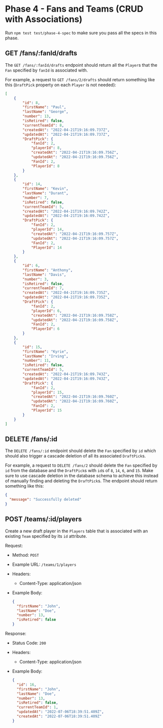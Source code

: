 # Phase 4 - Fans and Teams (CRUD with Associations)

Run `npm test test/phase-4-spec` to make sure you pass all the specs in this
phase.

## GET /fans/:fanId/drafts

The `GET /fans/:fanId/drafts` endpoint should return all the `Player`s that the
`Fan` specified by `fanId` is associated with.

For example, a request to `GET /fans/2/drafts` should return something like
this (`DraftPick` property on each `Player` is not needed):

```json
[
    {
        "id": 8,
        "firstName": "Paul",
        "lastName": "George",
        "number": 13,
        "isRetired": false,
        "currentTeamId": 8,
        "createdAt": "2022-04-21T19:16:09.737Z",
        "updatedAt": "2022-04-21T19:16:09.737Z",
        "DraftPick": {
            "fanId": 2,
            "playerId": 8,
            "createdAt": "2022-04-21T19:16:09.756Z",
            "updatedAt": "2022-04-21T19:16:09.756Z",
            "FanId": 2,
            "PlayerId": 8
        }
    },
    {
        "id": 14,
        "firstName": "Kevin",
        "lastName": "Durant",
        "number": 7,
        "isRetired": false,
        "currentTeamId": 5,
        "createdAt": "2022-04-21T19:16:09.742Z",
        "updatedAt": "2022-04-21T19:16:09.742Z",
        "DraftPick": {
            "fanId": 2,
            "playerId": 14,
            "createdAt": "2022-04-21T19:16:09.757Z",
            "updatedAt": "2022-04-21T19:16:09.757Z",
            "FanId": 2,
            "PlayerId": 14
        }
    },
    {
        "id": 6,
        "firstName": "Anthony",
        "lastName": "Davis",
        "number": 3,
        "isRetired": false,
        "currentTeamId": 7,
        "createdAt": "2022-04-21T19:16:09.735Z",
        "updatedAt": "2022-04-21T19:16:09.735Z",
        "DraftPick": {
            "fanId": 2,
            "playerId": 6,
            "createdAt": "2022-04-21T19:16:09.758Z",
            "updatedAt": "2022-04-21T19:16:09.758Z",
            "FanId": 2,
            "PlayerId": 6
        }
    },
    {
        "id": 15,
        "firstName": "Kyrie",
        "lastName": "Irving",
        "number": 11,
        "isRetired": false,
        "currentTeamId": 5,
        "createdAt": "2022-04-21T19:16:09.743Z",
        "updatedAt": "2022-04-21T19:16:09.743Z",
        "DraftPick": {
            "fanId": 2,
            "playerId": 15,
            "createdAt": "2022-04-21T19:16:09.760Z",
            "updatedAt": "2022-04-21T19:16:09.760Z",
            "FanId": 2,
            "PlayerId": 15
        }
    }
]
```

## DELETE /fans/:id

The `DELETE /fans/:id` endpoint should delete the `Fan` specified by `id` which
should also trigger a cascade deletion of all its associated `DraftPick`s.

For example, a request to `DELETE /fans/2` should delete the `Fan` specified by
`id` from the database and the `DraftPick`s with `id`s of `8`, `14`, `6`, and
`15`. Make sure to use cascade deletion in the database schema to achieve this
instead of manually finding and deleting the `DraftPick`s. The endpoint should
return something like this:

```json
{
  "message": "Successfully deleted"
}
```

## POST /teams/:id/players

Create a new draft player in the `Players` table that is associated with an
existing `Team` specified by its `id` attribute.

Request:

* Method: `POST`
* Example URL: `/teams/1/players`
* Headers:
  * Content-Type: application/json
* Example Body:

  ```json
  {
    "firstName": "John",
    "lastName": "Doe",
    "number": 13,
    "isRetired": false
  }
  ```

Response:

* Status Code: `200`
* Headers:
  * Content-Type: application/json
* Example Body:

  ```json
  {
    "id": 16,
    "firstName": "John",
    "lastName": "Doe",
    "number": 13,
    "isRetired": false,
    "currentTeamId": 1,
    "updatedAt": "2022-07-06T18:39:51.409Z",
    "createdAt": "2022-07-06T18:39:51.409Z"
  }
  ```